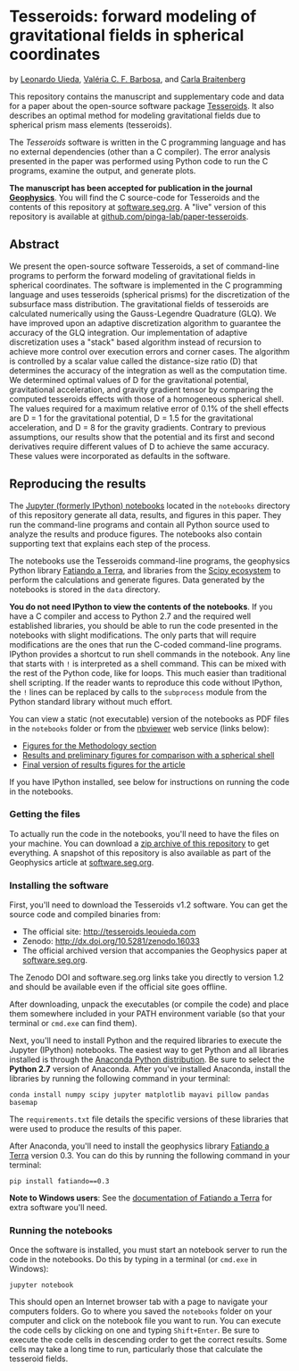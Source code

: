 # Tesseroids: forward modeling of gravitational fields in spherical coordinates

by [Leonardo Uieda](http://www.leouieda.com/),
[Valéria C. F. Barbosa](http://lattes.cnpq.br/0391036221142471),
and [Carla Braitenberg](http://www.lithoflex.org)

This repository contains the manuscript and supplementary code and data for a
paper about the open-source software package
[Tesseroids](http://tesseroids.leouieda.com).  It also describes an optimal
method for modeling gravitational fields due to spherical prism mass elements
(tesseroids).

The *Tesseroids* software is written in the C programming language and has no
external dependencies (other than a C compiler).  The error analysis presented
in the paper was performed using Python code to run the C programs, examine the
output, and generate plots.

**The manuscript has been accepted for publication in the journal
[Geophysics](http://library.seg.org/journal/gpysa7)**.
You will find the C source-code for Tesseroids and the contents of this
repository at [software.seg.org](http://software.seg.org).
A "live" version of this repository is available at
[github.com/pinga-lab/paper-tesseroids](https://github.com/pinga-lab/paper-tesseroids).


## Abstract

We present the open-source software Tesseroids, a set of command-line programs
to perform the forward modeling of gravitational fields in spherical
coordinates.  The software is implemented in the C programming language and
uses tesseroids (spherical prisms) for the discretization of the subsurface
mass distribution.  The gravitational fields of tesseroids are calculated
numerically using the Gauss-Legendre Quadrature (GLQ).  We have improved upon
an adaptive discretization algorithm to guarantee the accuracy of the GLQ
integration.  Our implementation of adaptive discretization uses a "stack"
based algorithm instead of recursion to achieve more control over execution
errors and corner cases.  The algorithm is controlled by a scalar value called
the distance-size ratio (D) that determines the accuracy of the integration as
well as the computation time.  We determined optimal values of D for the
gravitational potential, gravitational acceleration, and gravity gradient
tensor by comparing the computed tesseroids effects with those of a homogeneous
spherical shell.  The values required for a maximum relative error of 0.1% of
the shell effects are D = 1 for the gravitational potential, D = 1.5 for the
gravitational acceleration, and D = 8 for the gravity gradients.  Contrary to
previous assumptions, our results show that the potential and its first and
second derivatives require different values of D to achieve the same accuracy.
These values were incorporated as defaults in the software.


## Reproducing the results

The [Jupyter (formerly IPython) notebooks](http://jupyter.org/) located in the
`notebooks` directory of this repository generate all data, results, and
figures in this paper.  They run the command-line programs and contain all
Python source used to analyze the results and produce figures.  The notebooks
also contain supporting text that explains each step of the process.

The notebooks use the Tesseroids command-line programs, the geophysics Python
library [Fatiando a Terra](http://fatiando.org), and libraries from the [Scipy
ecosystem](http://scipy.org/) to perform the calculations and generate figures.
Data generated by the notebooks is stored in the `data` directory.

**You do not need IPython to view the contents of the notebooks**.  If you have
a C compiler and access to Python 2.7 and the required well established
libraries, you should be able to run the code presented in the notebooks with
slight modifications.  The only parts that will require modifications are the
ones that run the C-coded command-line programs. IPython provides a shortcut to
run shell commands in the notebook. Any line that starts with `!` is
interpreted as a shell command. This can be mixed with the rest of the Python
code, like for loops.  This much easier than traditional shell scripting.  If
the reader wants to reproduce this code without IPython, the `!` lines can be
replaced by calls to the `subprocess` module from the Python standard library
without much effort.

You can view a static (not executable) version of the notebooks as PDF files in
the `notebooks` folder or from the [nbviewer](http://nbviewer.ipython.org/) web
service (links below):

* [Figures for the Methodology section](http://nbviewer.ipython.org/github/pinga-lab/paper-tesseroids/blob/master/notebooks/methods_figures.ipynb)
* [Results and preliminary figures for comparison with a spherical shell](http://nbviewer.ipython.org/github/pinga-lab/paper-tesseroids/blob/master/notebooks/tesseroid_vs_spherical_shell.ipynb)
* [Final version of results figures for the article](http://nbviewer.ipython.org/github/pinga-lab/paper-tesseroids/blob/master/notebooks/results-figures.ipynb)

If you have IPython installed, see below for instructions on running the code
in the notebooks.

### Getting the files

To actually run the code in the notebooks, you'll need to have the files on
your machine. You can download a [zip archive of this
repository](https://github.com/pinga-lab/paper-tesseroids/archive/master.zip)
to get everything. A snapshot of this repository is also available as part of
the Geophysics article at [software.seg.org](http://software.seg.org).

### Installing the software

First, you'll need to download the Tesseroids v1.2 software.  You can get the
source code and compiled binaries from:

* The official site: http://tesseroids.leouieda.com
* Zenodo: http://dx.doi.org/10.5281/zenodo.16033
* The official archived version that accompanies the Geophysics paper at
  [software.seg.org](http://software.seg.org).

The Zenodo DOI and software.seg.org links take you directly to version 1.2 and
should be available even if the official site goes offline.

After downloading, unpack the executables (or compile the code) and place them
somewhere included in your PATH environment variable (so that your terminal or
`cmd.exe` can find them).

Next, you'll need to install Python and the required libraries to execute the
Jupyter (IPython) notebooks.  The easiest way to get Python and all libraries
installed is through the [Anaconda Python
distribution](http://continuum.io/downloads).  Be sure to select the **Python
2.7** version of Anaconda.  After you've installed Anaconda, install the
libraries by running the following command in your terminal:

    conda install numpy scipy jupyter matplotlib mayavi pillow pandas basemap

The `requirements.txt` file details the specific versions of these libraries
that were used to produce the results of this paper.

After Anaconda, you'll need to install the geophysics library [Fatiando a
Terra](http://www.fatiando.org) version 0.3.  You can do this by running the
following command in your terminal:

    pip install fatiando==0.3

**Note to Windows users**: See the
[documentation of Fatiando a Terra](http://fatiando.github.io/v0.3/install.html)
for extra software you'll need.

### Running the notebooks

Once the software is installed, you must start an notebook server to run the
code in the notebooks.  Do this by typing in a terminal (or `cmd.exe` in
Windows):

    jupyter notebook

This should open an Internet browser tab with a page to navigate your computers
folders.  Go to where you saved the `notebooks` folder on your computer and
click on the notebook file you want to run.  You can execute the code cells by
clicking on one and typing `Shift+Enter`.  Be sure to execute the code cells in
descending order to get the correct results.  Some cells may take a long time
to run, particularly those that calculate the tesseroid fields.

